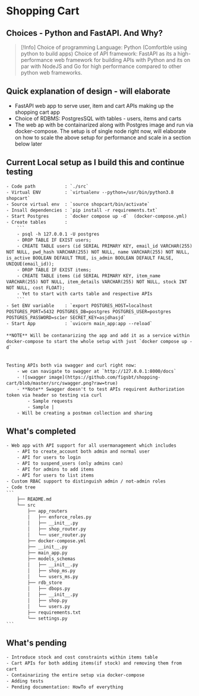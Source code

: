 # Shopping Cart 

## Choices - Python and FastAPI. And Why?
> [!Info]
> Choice of programming Language: Python (Comfortble using python to build apps)
> Choice of API framework: FastAPI as its a high-performance web framework for building APIs with Python and its on par with NodeJS and Go for high performance compared to other python web frameworks.

## Quick explanation of design - will elaborate
* FastAPI web app to serve user, item and cart APIs making up the shopping cart app
* Choice of RDBMS: PostgresSQL with tables - users, items and carts
* The web ap with be containarized along with Postgres image and run via docker-compose. The setup is of single node right now, will elaborate on how to scale the above setup for performance and scale in a section below later

## Current Local setup as I build this and continue testing
    - Code path           : `./src`
    - Virtual ENV         : `virtualenv --python=/usr/bin/python3.8 shopcart`
    - Source virtual env  : `source shopcart/bin/activate`
    - Insall dependencies : `pip install -r requirements.txt`
    - Start Postgres      : `docker compose up -d`  (docker-compose.yml)
    - Create tables       : 
        ```
        - psql -h 127.0.0.1 -U postgres
        - DROP TABLE IF EXIST users;
        - CREATE TABLE users (id SERIAL PRIMARY KEY, email_id VARCHAR(255) NOT NULL, pwd_hash VARCHAR(255) NOT NULL, name VARCHAR(255) NOT NULL, is_active BOOLEAN DEFAULT TRUE, is_admin BOOLEAN DEFAULT FALSE, UNIQUE(email_id));
        - DROP TABLE IF EXIST items;
        - CREATE TABLE items (id SERIAL PRIMARY KEY, item_name VARCHAR(255) NOT NULL, item_details VARCHAR(255) NOT NULL, stock INT NOT NULL, cost FLOAT);
        - Yet to start with carts table and respective APIs
        ```
    - Set ENV variable    : `export POSTGRES_HOST=localhost POSTGRES_PORT=5432 POSTGRES_DB=postgres POSTGRES_USER=postgres POSTGRES_PASSWORD=sc1er SECRET_KEY=asjdhasjd`
    - Start App           : `uvicorn main_app:app --reload`

    **NOTE** Will be contanarizing the app and add it as a service within docker-compose to start the whole setup with just `docker compose up -d`


    Testing APIs both via swagger and curl right now:
        - we can navigate to swagger at `http://127.0.0.1:8000/docs`
        - ![swagger image](https://github.com/figsbt/shopping-cart/blob/master/src/swagger.png?raw=true)
        - **Note** Swagger doesn't to test APIs requirent Authorization token via header so testing via curl
            - Sample requests
            - Sample | 
        - Will be creating a postman collection and sharing


##  What's completed
    - Web app with API support for all usermanagement which includes 
        - API to create_account both admin and normal user
        - API for users to login
        - API to suspend_users (only admins can)
        - API for admins to add items
        - API for users to list items
    - Custom RBAC support to distinguish admin / not-admin roles
    - Code tree
    ```
        ├── README.md
        └── src
            ├── app_routers
            │   ├── enforce_roles.py
            │   ├── __init__.py
            │   ├── shop_router.py
            │   └── user_router.py
            ├── docker-compose.yml
            ├── __init__.py
            ├── main_app.py
            ├── models_schemas
            │   ├── __init__.py
            │   ├── shop_ms.py
            │   └── users_ms.py
            ├── rdb_store
            │   ├── dbops.py
            │   ├── __init__.py
            │   ├── shop.py
            │   └── users.py
            ├── requirements.txt
            └── settings.py
    ```


## What's pending
    - Introduce stock and cost constraints within items table
    - Cart APIs for both adding items(if stock) and removing them from cart
    - Containarizing the entire setup via docker-compose
    - Adding tests
    - Pending documentation: HowTo of everything
